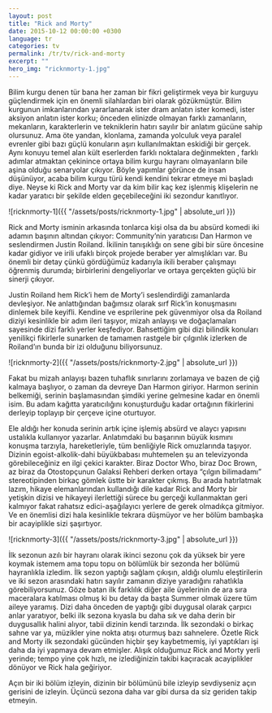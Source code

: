 ```yaml
---
layout: post
title: "Rick and Morty"
date: 2015-10-12 00:00:00 +0300
language: tr
categories: tv
permalink: /tr/tv/rick-and-morty
excerpt: ""
hero_img: "ricknmorty-1.jpg"
---
```

Bilim kurgu denen tür bana her zaman bir fikri geliştirmek veya bir kurguyu güçlendirmek için en önemli silahlardan biri olarak gözükmüştür. Bilim kurgunun imkanlarından yararlanarak ister dram anlatın ister komedi, ister aksiyon anlatın ister korku; önceden elinizde olmayan farklı zamanların, mekanların, karakterlerin ve tekniklerin hatırı sayılır bir anlatım gücüne sahip olursunuz. Ama öte yandan, klonlama, zamanda yolculuk veya paralel evrenler gibi bazı güçlü konuların aşırı kullanılmaktan eskidiği bir gerçek. Aynı konuyu temel alan kült eserlerden farklı noktalara değinmekten , farklı adımlar atmaktan çekinince ortaya bilim kurgu hayranı olmayanların bile aşina olduğu senaryolar çıkıyor. Böyle yapımlar görünce de insan düşünüyor, acaba bilim kurgu türü kendi kendini tekrar etmeye mi başladı diye. Neyse ki Rick and Morty var da kim bilir kaç kez işlenmiş klişelerin ne kadar yaratıcı bir şekilde elden geçebileceğini iki sezondur kanıtlıyor.

![ricknmorty-1]({{ "/assets/posts/ricknmorty-1.jpg" | absolute_url }})

Rick and Morty isminin arkasında tonlarca kişi olsa da bu absürd komedi iki adamın başının altından çıkıyor: Community’nin yaratıcısı Dan Harmon ve seslendirmen Justin Roiland. İkilinin tanışıklığı on sene gibi bir süre öncesine kadar gidiyor ve irili ufaklı birçok projede beraber yer almışlıkları var. Bu önemli bir detay çünkü gördüğümüz kadarıyla ikili beraber çalışmayı öğrenmiş durumda; birbirlerini dengeliyorlar ve ortaya gerçekten güçlü bir sinerji çıkıyor.


Justin Roiland hem Rick’i hem de Morty’i seslendirdiği zamanlarda devleşiyor. Ne anlattığından bağımsız olarak sırf Rick’in konuşmasını dinlemek bile keyifli. Kendine ve esprilerine pek güvenmiyor olsa da Roiland diziyi kesinlikle bir adım ileri taşıyor, mizah anlayışı ve doğaçlamaları sayesinde dizi farklı yerler keşfediyor. Bahsettiğim gibi dizi bilindik konuları yenilikçi fikirlerle sunarken de tamamen rastgele bir çılgınlık izlerken de Roiland’ın bunda bir izi olduğunu biliyorsunuz.

![ricknmorty-2]({{ "/assets/posts/ricknmorty-2.jpg" | absolute_url }})

Fakat bu mizah anlayışı bazen tuhaflık sınırlarını zorlamaya ve bazen de çiğ kalmaya başlıyor, o zaman da devreye Dan Harmon giriyor. Harmon serinin belkemiği, serinin başlamasından şimdiki yerine gelmesine kadar en önemli isim. Bu adam kağıtta yaratıcılığını konuşturduğu kadar ortağının fikirlerini derleyip toplayıp bir çerçeve içine oturtuyor.


Ele aldığı her konuda serinin artık içine işlemiş absürd ve alaycı yapısını ustalıkla kullanıyor yazarlar. Anlatımdaki bu başarının büyük kısmını konuşma tarzıyla, hareketleriyle, tüm benliğiyle Rick omuzlarında taşıyor. Dizinin egoist-alkolik-dahi büyükbabası muhtemelen şu an televizyonda görebileceğiniz en ilgi çekici karakter. Biraz Doctor Who, biraz Doc Brown, az biraz da Otostopçunun Galaksi Rehberi derken ortaya “çılgın bilimadamı” stereotipinden birkaç gömlek üstte bir karakter çıkmış. Bu arada hatırlatmak lazım, hikaye elemanlarından kullandığı dile kadar Rick and Morty bir yetişkin dizisi ve hikayeyi ilerlettiği sürece bu gerçeği kullanmaktan geri kalmıyor fakat rahatsız edici-aşağılayıcı yerlere de gerek olmadıkça gitmiyor. Ve en önemlisi dizi hala kesinlikle tekrara düşmüyor ve her bölüm bambaşka bir acayiplikle sizi şaşırtıyor.

![ricknmorty-3]({{ "/assets/posts/ricknmorty-3.jpg" | absolute_url }})

İlk sezonun azılı bir hayranı olarak ikinci sezonu çok da yüksek bir yere koymak istemem ama topu topu on bölümlük bir sezonda her bölümü hayranlıkla izledim. İlk sezon yaptığı sağlam çıkışın, aldığı olumlu eleştirilerin ve iki sezon arasındaki hatırı sayılır zamanın diziye yaradığını rahatlıkla görebiliyorsunuz. Göze batan ilk farklılık diğer aile üyelerinin de ara sıra maceralara katılması olmuş ki bu detay da başta Summer olmak üzere tüm aileye yaramış. Dizi daha önceden de yaptığı gibi duygusal olarak çarpıcı anlar yaratıyor, belki ilk sezona kıyasla bu daha sık ve daha derin bir duygusallık halini alıyor, tabii dizinin kendi tarzında. İlk sezondaki o birkaç sahne var ya, müzikler yine nokta atışı oturmuş bazı sahnelere. Özetle Rick and Morty ilk sezondaki gücünden hiçbir şey kaybetmemiş, iyi yaptıkları işi daha da iyi yapmaya devam etmişler. Alışık olduğumuz Rick and Morty yerli yerinde; tempo yine çok hızlı, ne izlediğinizin takibi kaçıracak acayiplikler dönüyor ve Rick hala geğiriyor.


Açın bir iki bölüm izleyin, dizinin bir bölümünü bile izleyip sevdiyseniz açın gerisini de izleyin. Üçüncü sezona daha var gibi dursa da siz geriden takip etmeyin.
